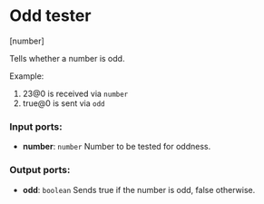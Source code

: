 # Odd tester

[number]

Tells whether a number is odd.

Example:

1. 23@0 is received via `number`
2. true@0 is sent via `odd`

### Input ports:

* __number__: `number`
    Number to be tested for oddness.



### Output ports:

* __odd__: `boolean`
    Sends true if the number is odd, false otherwise.



